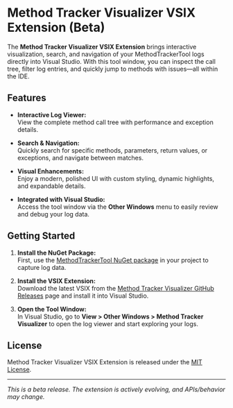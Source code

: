 ﻿# Method Tracker Visualizer VSIX Extension (Beta)

The **Method Tracker Visualizer VSIX Extension** brings interactive visualization, search, and navigation of your MethodTrackerTool logs directly into Visual Studio. With this tool window, you can inspect the call tree, filter log entries, and quickly jump to methods with issues—all within the IDE.

## Features

- **Interactive Log Viewer:**  
  View the complete method call tree with performance and exception details.
  
- **Search & Navigation:**  
  Quickly search for specific methods, parameters, return values, or exceptions, and navigate between matches.
  
- **Visual Enhancements:**  
  Enjoy a modern, polished UI with custom styling, dynamic highlights, and expandable details.
  
- **Integrated with Visual Studio:**  
  Access the tool window via the **Other Windows** menu to easily review and debug your log data.

## Getting Started

1. **Install the NuGet Package:**  
   First, use the [MethodTrackerTool NuGet package](https://www.nuget.org/packages/MethodTrackerTool/) in your project to capture log data.

2. **Install the VSIX Extension:**  
   Download the latest VSIX from the [Method Tracker Visualizer GitHub Releases](https://marketplace.visualstudio.com/items?itemName=MirkoSangrigoli.MethodTrackerVisualizer) page and install it into Visual Studio.

3. **Open the Tool Window:**  
   In Visual Studio, go to **View > Other Windows > Method Tracker Visualizer** to open the log viewer and start exploring your logs.

## License

Method Tracker Visualizer VSIX Extension is released under the [MIT License](LICENSE).

---

*This is a beta release. The extension is actively evolving, and APIs/behavior may change.*
